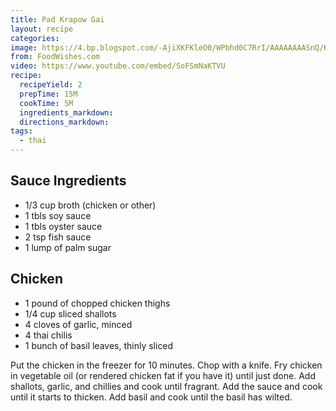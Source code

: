 ```yaml
---
title: Pad Krapow Gai
layout: recipe
categories:
image: https://4.bp.blogspot.com/-AjiXKFKleO0/WPbhd0C7RrI/AAAAAAAASnQ/KIyf5pZS-g45VP-4uD_znvN97LHPEbxhgCLcB/s320/IMG_7818.JPG
from: FoodWishes.com
video: https://www.youtube.com/embed/SoFSmNaKTVU
recipe:
  recipeYield: 2
  prepTime: 15M
  cookTime: 5M
  ingredients_markdown:
  directions_markdown:
tags:
  - thai
---
```


## Sauce Ingredients

- 1/3 cup broth (chicken or other)
- 1 tbls soy sauce
- 1 tbls oyster sauce
- 2 tsp fish sauce
- 1 lump of palm sugar

## Chicken
- 1 pound of chopped chicken thighs
- 1/4 cup sliced shallots
- 4 cloves of garlic, minced
- 4 thai chilis
- 1 bunch of basil leaves, thinly sliced

Put the chicken in the freezer for 10 minutes. Chop with a knife.
Fry chicken in vegetable oil (or rendered chicken fat if you have it) until just done. Add shallots, garlic, and chillies and cook until fragrant. Add the sauce and cook until it starts to thicken. Add basil and cook until the basil has wilted.  
